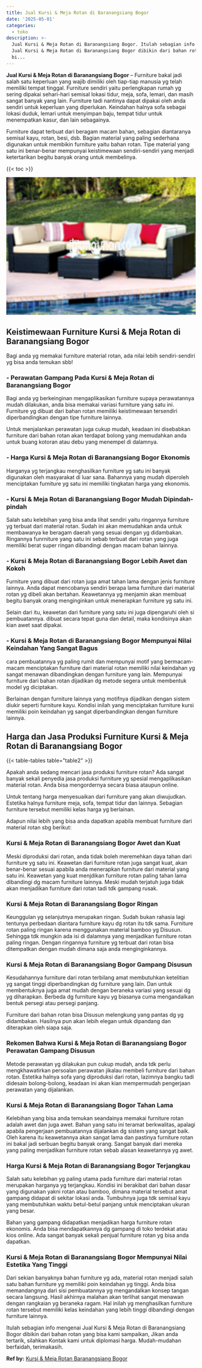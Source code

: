 ```yaml
---
title: Jual Kursi & Meja Rotan di Baranangsiang Bogor
date: '2025-05-01'
categories:
  - toko
description: >-
  Jual Kursi & Meja Rotan di Baranangsiang Bogor. Itulah sebagian info mengenai
  Jual Kursi & Meja Rotan di Baranangsiang Bogor dibikin dari bahan rotan yang
  bi...
---
```


**Jual Kursi & Meja Rotan di Baranangsiang Bogor** – Furniture bakal jadi salah satu keperluan yang wajib dimiliki oleh tiap-tiap manusia yg telah memiliki tempat tinggal. Furniture sendiri yaitu perlengkapan rumah yg sering dipakai sehari-hari semisal lokasi tidur, meja, sofa, lemari, dan masih sangat banyak yang lain. Furniture tadi nantinya dapat dipakai oleh anda sendiri untuk keperluan yang diperlukan. Keindahan halnya sofa sebagai lokasi duduk, lemari untuk menyimpan baju, tempat tidur untuk menempatkan kasur, dan lain sebagainya.

Furniture dapat terbuat dari beragam macam bahan, sebagian diantaranya semisal kayu, rotan, besi, dsb. Bagian material yang paling sederhana digunakan untuk membikin furniture yaitu bahan rotan. Tipe material yang satu ini benar-benar mempunyai keistimewaan sendiri-sendiri yang menjadi ketertarikan begitu banyak orang untuk membelinya.

{{< toc >}}

![Jual Kursi & Meja Rotan di Baranangsiang Bogor](/images/kursi-meja-rotan-murah30.png)

## Keistimewaan Furniture Kursi & Meja Rotan di Baranangsiang Bogor

Bagi anda yg memakai furniture material rotan, ada nilai lebih sendiri-sendiri yg bisa anda temukan sbb!

### \- Perawatan Gampang Pada Kursi & Meja Rotan di Baranangsiang Bogor

Bagi anda yg berkeinginan mengaplikasikan furniture supaya perawatannya mudah dilakukan, anda bisa memakai variasi furniture yang satu ini. Furniture yg dibuat dari bahan rotan memiliki keistimewaan tersendiri diperbandingkan dengan tipe furniture lainnya.

Untuk menjalankan perawatan juga cukup mudah, keadaan ini disebabkan furniture dari bahan rotan akan terdapat bolong yang memudahkan anda untuk buang kotoran atau debu yang menempel di dalamnya.

### \- Harga Kursi & Meja Rotan di Baranangsiang Bogor Ekonomis

Harganya yg terjangkau menghasilkan furniture yg satu ini banyak digunakan oleh masyarakat di luar sana. Bahannya yang mudah diperoleh menciptakan furniture yg satu ini memiliki tingkatan harga yang ekonomis.

### \- Kursi & Meja Rotan di Baranangsiang Bogor Mudah Dipindah-pindah

Salah satu kelebihan yang bisa anda lihat sendiri yaitu ringannya furniture yg terbuat dari material rotan. Sudah ini akan memudahkan anda untuk membawanya ke beragam daerah yang sesuai dengan yg didambakan. Ringannya funrniture yang satu ini sebab terbuat dari rotan yang juga memiliki berat super ringan dibandingi dengan macam bahan lainnya.

### \- Kursi & Meja Rotan di Baranangsiang Bogor Lebih Awet dan Kokoh

Furniture yang dibuat dari rotan juga amat tahan lama dengan jenis furniture lainnya. Anda dapat mencobanya sendiri berapa lama furniture dari material rotan yg dibeli akan bertahan. Keawetannya yg menjamin akan membuat begitu banyak orang menginginkan untuk menerapkan furniture yg satu ini.

Selain dari itu, keawetan dari furniture yang satu ini juga dipengaruhi oleh si pembuatannya. dibuat secara tepat guna dan detail, maka kondisinya akan kian awet saat dipakai.

### \- Kursi & Meja Rotan di Baranangsiang Bogor Mempunyai Nilai Keindahan Yang Sangat Bagus

cara pembuatannya yg paling rumit dan mempunyai motif yang bermacam-macam menciptakan furniture dari material rotan memiliki nilai keindahan yg sangat menawan dibandingkan dengan furniture yang lain. Mempunyai furniture dari bahan rotan dijadikan dg metode segera untuk membentuk model yg diciptakan.

Berlainan dengan furniture lainnya yang motifnya dijadikan dengan sistem diukir seperti furniture kayu. Kondisi inilah yang menciptakan furniture kursi memiliki poin keindahan yg sangat diperbandingkan dengan furniture lainnya.

## Harga dan Jasa Produksi Furniture Kursi & Meja Rotan di Baranangsiang Bogor

{{< table-tables table="table2" >}}

Apakah anda sedang mencari jasa produksi furniture rotan? Ada sangat banyak sekali penyedia jasa produksi furniture yg spesial mengaplikasikan material rotan. Anda bisa mengordernya secara biasa ataupun online.

Untuk tentang harga menyesuaikan dari furniture yang akan diwujudkan. Estetika halnya furniture meja, sofa, tempat tidur dan lainnya. Sebagian furniture tersebut memiliki kelas harga yg berlainan.

Adapun nilai lebih yang bisa anda dapatkan apabila membuat furniture dari material rotan sbg berikut:

### Kursi & Meja Rotan di Baranangsiang Bogor Awet dan Kuat

Meski diproduksi dari rotan, anda tidak boleh meremehkan daya tahan dari furniture yg satu ini. Keawetan dari furniture rotan juga sangat kuat, akan benar-benar sesuai apabila anda menerapkan furniture dari material yang satu ini. Keawetan yang kuat menjdikan furniture rotan paling tahan lama dibandingi dg macam furniture lainnya. Meski mudah terjatuh juga tidak akan menjadikan furniture dari rotan tadi tdk gampang rusak.

### Kursi & Meja Rotan di Baranangsiang Bogor Ringan

Keunggulan yg selanjutnya merupakan ringan. Sudah bukan rahasia lagi tentunya perbedaan diantara furniture kayu dg rotan itu tdk sama. Furniture rotan paling ringan karena menggunakan material bamboo yg Disusun. Sehingga tdk mungkin ada isi di dalamnya yang menjadikan furniture rotan paling ringan. Dengan ringannya furniture yg terbuat dari rotan bisa ditempatkan dengan mudah dimana saja anda menginginkannya.

### Kursi & Meja Rotan di Baranangsiang Bogor Gampang Disusun

Kesudahannya furniture dari rotan terbilang amat membutuhkan ketelitian yg sangat tinggi diperbandingkan dg furniture yang lain. Dan untuk membentuknya juga amat mudah dengan beraneka variasi yang sesuai dg yg diharapkan. Berbeda dg furniture kayu yg biasanya cuma mengandalkan bentuk persegi atau persegi panjang.

Furniture dari bahan rotan bisa Disusun melengkung yang pantas dg yg didambakan. Hasilnya pun akan lebih elegan untuk dipandang dan diterapkan oleh siapa saja.

### Rekomen Bahwa Kursi & Meja Rotan di Baranangsiang Bogor Perawatan Gampang Disusun

Metode perawatan yg dilakukan pun cukup mudah, anda tdk perlu mengkhawatirkan persoalan perawatan jikalau membeli furniture dari bahan rotan. Estetika halnya sofa yang diproduksi dari rotan, lazimnya bangku tadi didesain bolong-bolong, keadaan ini akan kian mempermudah pengerjaan perawatan yang dijalankan.

### Kursi & Meja Rotan di Baranangsiang Bogor Tahan Lama

Kelebihan yang bisa anda temukan seandainya memakai furniture rotan adalah awet dan juga awet. Bahan yang satu ini teramat berkwalitas, apalagi apabila pengerjaan pembuatannya dijalankan dg sistem yang sangat baik. Oleh karena itu keawetannya akan sangat lama dan pastinya furniture rotan ini bakal jadi serbuan begitu banyak orang. Sangat banyak dari mereka yang paling menjadikan furniture rotan sebab alasan keawetannya yg awet.

### Harga Kursi & Meja Rotan di Baranangsiang Bogor Terjangkau

Salah satu kelebihan yg paling utama pada furniture dari material rotan merupakan harganya yg terjangkau. Kondisi ini berakibat dari bahan dasar yang digunakan yakni rotan atau bamboo, dimana material tersebut amat gampang didapat di sekitar lokasi anda. Tumbuhnya juga tdk semisal kayu yang membutuhkan waktu betul-betul panjang untuk menciptakan ukuran yang besar.

Bahan yang gampang didapatkan menjadikan harga furniture rotan ekonomis. Anda bisa mendapatkannya dg gampang di toko terdekat atau kios online. Ada sangat banyak sekali penjual furniture rotan yg bisa anda dapatkan.

### Kursi & Meja Rotan di Baranangsiang Bogor Mempunyai Nilai Estetika Yang Tinggi

Dari sekian banyaknya bahan furniture yg ada, material rotan menjadi salah satu bahan furniture yg memiliki poin keindahan yg tinggi. Anda bisa memandangnya dari sisi pembuatannya yg mengandalkan konsep tangan secara langsung. Hasil akhirnya malahan akan terlihat sangat menawan dengan rangkaian yg beraneka ragam. Hal inilah yg menghasilkan furniture rotan tersebut memiliki kelas keindahan yang lebih tinggi dibandingi dengan furniture lainnya.

Itulah sebagian info mengenai Jual Kursi & Meja Rotan di Baranangsiang Bogor dibikin dari bahan rotan yang bisa kami sampaikan, Jikan anda tertarik, silahkan Kontak kami untuk diplomasi harga. Mudah-mudahan berfaidah, terimakasih.

**Ref by:** [Kursi & Meja Rotan Baranangsiang Bogor](https://id.wikipedia.org/wiki/Kursi)
